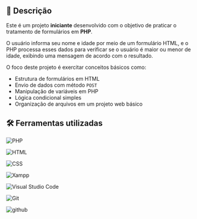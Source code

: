 ## 📄 Descrição

Este é um projeto **iniciante** desenvolvido com o objetivo de praticar o tratamento de formulários em **PHP**.

O usuário informa seu nome e idade por meio de um formulário HTML, e o PHP processa esses dados para verificar se o usuário é maior ou menor de idade, exibindo uma mensagem de acordo com o resultado.

O foco deste projeto é exercitar conceitos básicos como:

- Estrutura de formulários em HTML
- Envio de dados com método `POST`
- Manipulação de variáveis em PHP
- Lógica condicional simples
- Organização de arquivos em um projeto web básico


## 🛠️ Ferramentas utilizadas

![PHP](https://img.shields.io/badge/PHP-777BB4.svg?style=for-the-badge&logo=PHP&logoColor=white)

![HTML](https://img.shields.io/badge/HTML5-E34F26?style=for-the-badge&logo=html5&logoColor=white)

![CSS](https://img.shields.io/badge/CSS3-1572B6.svg?style=for-the-badge&logo=CSS3&logoColor=white)

![Xampp](https://img.shields.io/badge/XAMPP-FB7A24.svg?style=for-the-badge&logo=XAMPP&logoColor=white)

![Visual Studio Code](https://img.shields.io/badge/Visual%20Studio%20Code-0078d7.svg?style=for-the-badge&logo=visual-studio-code&logoColor=white)

![Git](https://img.shields.io/badge/GIT-E44C30?style=for-the-badge&logo=git&logoColor=white)

![github](https://img.shields.io/badge/GitHub-181717.svg?style=for-the-badge&logo=GitHub&logoColor=white)
